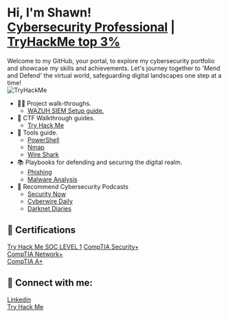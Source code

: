 <h1>Hi, I'm Shawn! <br/> <a href="https://www.linkedin.com/in/shawn-nichol/">Cybersecurity Professional</a> | <a href="https://tryhackme.com/p/m0refaster"/>TryHackMe top 3%</a> </h1>

Welcome to my GitHub, your portal, to explore my cybersecurity portfolio and showcase my skills and achievements. Let's journey together to 'Mend and Defend' the virtual world, safeguarding digital landscapes one step at a time! </br>
<img src="https://tryhackme-badges.s3.amazonaws.com/m0refaster.png" alt="TryHackMe">

- 👨‍💻 Project walk-throughs.
  - <a href="https://github.com/Shawn-Nichol/Wazuh/tree/main">WAZUH SIEM Setup guide. </a> 
- 🧩 CTF Walkthrough guides.
  - <a href="https://github.com/Shawn-Nichol/TryHackMe/tree/main/CTF">Try Hack Me</a> 
- 🔧 Tools guide.
  - <a href="https://github.com/Shawn-Nichol/Powershell">PowerShell</a>
  - <a href="https://github.com/Shawn-Nichol/Tools/tree/main/Nmap">Nmap</a>
  - <a href="https://github.com/Shawn-Nichol/Tools/tree/main/Wireshark">Wire Shark</a>
- 📚 Playbooks for defending and securing the digital realm.
  - <a href="https://github.com/Shawn-Nichol/PhisingPlaybook">Phishing</a>
  - <a href="https://github.com/Shawn-Nichol/Playbook-Malware-Analysis/tree/main">Malware Analysis</a>
- 🎤 Recommend Cybersecurity Podcasts
  - <a href="https://twit.tv/shows/security-now">Security Now</a>
  - <a href="https://thecyberwire.com/podcasts/daily-podcast">Cyberwire Daily</a>
  - <a href="https://darknetdiaries.com/">Darknet Diaries</a>

 




<h2>📜 Certifications </h2>
<a href="https://github.com/Shawn-Nichol/TryHackMe/tree/main/Pathway/SOC_Level1">Try Hack Me SOC LEVEL 1</a>
<a href="https://www.comptia.org/certifications/security">CompTIA Security+</a></br>
<a href="https://www.comptia.org/certifications/network">CompTIA Network+</a></br>
<a href="https://www.comptia.org/certifications/a">CompTIA A+</a></br>


<h2> 🔗 Connect with me:</h2>

[Linkedin](https://www.linkedin.com/in/shawn-nichol/) </br>
[Try Hack Me](https://tryhackme.com/p/m0refaster)


